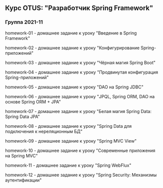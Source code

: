 ﻿## Курс OTUS: "Разработчик Spring Framework"

### Группа 2021-11

homework-01 - домашнее задание к уроку "Введение в Spring Framework"

homework-02 - домашнее задание к уроку "Конфигурирование Spring-приложений"

homework-03 - домашнее задание к уроку "Чёрная магия Spring Boot"

homework-04 - домашнее задание к уроку "Продвинутая конфигурация Spring-приложений"

homework-05 - домашнее задание к уроку "DAO на Spring JDBC"

homework-06 - домашнее задание к уроку "JPQL, Spring ORM, DAO на основе Spring ORM + JPA"

homework-07 - домашнее задание к уроку "Белая магия Spring Data: Spring Data JPA"

homework-08 - домашнее задание к уроку "Spring Data для подключения к нереляционным БД"

homework-09 - домашнее задание к уроку "Spring MVC View"

homework-10 - домашнее задание к уроку "Современные приложения на Spring MVC"

homework-11 - домашнее задание к уроку "Spring WebFlux"

homework-12 - домашнее задание к уроку "Spring Security: Механизмы аутентификации"